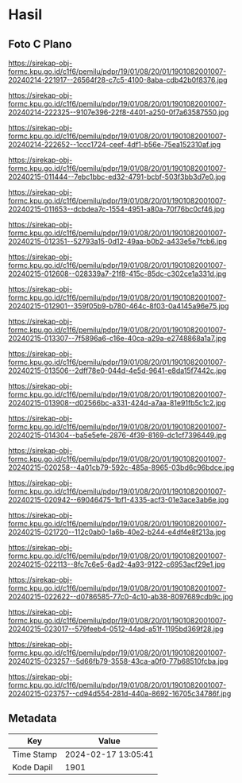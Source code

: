 # Hasil

## Foto C Plano

https://sirekap-obj-formc.kpu.go.id/c1f6/pemilu/pdpr/19/01/08/20/01/1901082001007-20240214-221917--26564f28-c7c5-4100-8aba-cdb42b0f8376.jpg

https://sirekap-obj-formc.kpu.go.id/c1f6/pemilu/pdpr/19/01/08/20/01/1901082001007-20240214-222325--9107e396-22f8-4401-a250-0f7a63587550.jpg

https://sirekap-obj-formc.kpu.go.id/c1f6/pemilu/pdpr/19/01/08/20/01/1901082001007-20240214-222652--1ccc1724-ceef-4df1-b56e-75ea152310af.jpg

https://sirekap-obj-formc.kpu.go.id/c1f6/pemilu/pdpr/19/01/08/20/01/1901082001007-20240215-011444--7ebc1bbc-ed32-4791-bcbf-503f3bb3d7e0.jpg

https://sirekap-obj-formc.kpu.go.id/c1f6/pemilu/pdpr/19/01/08/20/01/1901082001007-20240215-011653--dcbdea7c-1554-4951-a80a-70f76bc0cf46.jpg

https://sirekap-obj-formc.kpu.go.id/c1f6/pemilu/pdpr/19/01/08/20/01/1901082001007-20240215-012351--52793a15-0d12-49aa-b0b2-a433e5e7fcb6.jpg

https://sirekap-obj-formc.kpu.go.id/c1f6/pemilu/pdpr/19/01/08/20/01/1901082001007-20240215-012608--028339a7-21f8-415c-85dc-c302ce1a331d.jpg

https://sirekap-obj-formc.kpu.go.id/c1f6/pemilu/pdpr/19/01/08/20/01/1901082001007-20240215-012901--359f05b9-b780-464c-8f03-0a4145a96e75.jpg

https://sirekap-obj-formc.kpu.go.id/c1f6/pemilu/pdpr/19/01/08/20/01/1901082001007-20240215-013307--7f5896a6-c16e-40ca-a29a-e2748868a1a7.jpg

https://sirekap-obj-formc.kpu.go.id/c1f6/pemilu/pdpr/19/01/08/20/01/1901082001007-20240215-013506--2dff78e0-044d-4e5d-9641-e8da15f7442c.jpg

https://sirekap-obj-formc.kpu.go.id/c1f6/pemilu/pdpr/19/01/08/20/01/1901082001007-20240215-013908--d02566bc-a331-424d-a7aa-81e91fb5c1c2.jpg

https://sirekap-obj-formc.kpu.go.id/c1f6/pemilu/pdpr/19/01/08/20/01/1901082001007-20240215-014304--ba5e5efe-2876-4f39-8169-dc1cf7396449.jpg

https://sirekap-obj-formc.kpu.go.id/c1f6/pemilu/pdpr/19/01/08/20/01/1901082001007-20240215-020258--4a01cb79-592c-485a-8965-03bd6c96bdce.jpg

https://sirekap-obj-formc.kpu.go.id/c1f6/pemilu/pdpr/19/01/08/20/01/1901082001007-20240215-020942--69046475-1bf1-4335-acf3-01e3ace3ab6e.jpg

https://sirekap-obj-formc.kpu.go.id/c1f6/pemilu/pdpr/19/01/08/20/01/1901082001007-20240215-021720--112c0ab0-1a6b-40e2-b244-e4df4e8f213a.jpg

https://sirekap-obj-formc.kpu.go.id/c1f6/pemilu/pdpr/19/01/08/20/01/1901082001007-20240215-022113--8fc7c6e5-6ad2-4a93-9122-c6953acf29e1.jpg

https://sirekap-obj-formc.kpu.go.id/c1f6/pemilu/pdpr/19/01/08/20/01/1901082001007-20240215-022622--d0786585-77c0-4c10-ab38-8097689cdb9c.jpg

https://sirekap-obj-formc.kpu.go.id/c1f6/pemilu/pdpr/19/01/08/20/01/1901082001007-20240215-023017--579feeb4-0512-44ad-a51f-1195bd369f28.jpg

https://sirekap-obj-formc.kpu.go.id/c1f6/pemilu/pdpr/19/01/08/20/01/1901082001007-20240215-023257--5d66fb79-3558-43ca-a0f0-77b68510fcba.jpg

https://sirekap-obj-formc.kpu.go.id/c1f6/pemilu/pdpr/19/01/08/20/01/1901082001007-20240215-023757--cd94d554-281d-440a-8692-16705c34786f.jpg


## Metadata

| Key        | Value               |
| ---------- | ------------------- |
| Time Stamp | 2024-02-17 13:05:41 |
| Kode Dapil | 1901                |



